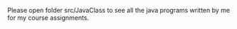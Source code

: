 Please open folder src/JavaClass to see all the java programs written by me for my course assignments. 
